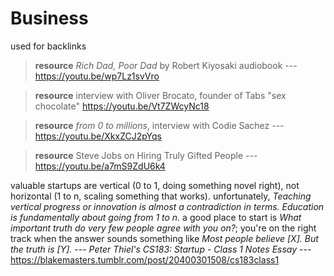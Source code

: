 # Business

used for backlinks

> **resource** _Rich Dad, Poor Dad_ by Robert Kiyosaki audiobook --- <https://youtu.be/wp7Lz1svVro>

> **resource** interview with Oliver Brocato, founder of Tabs "sex chocolate" <https://youtu.be/Vt7ZWcyNc18>

> **resource** _from 0 to millions_, interview with Codie Sachez --- <https://youtu.be/XkxZCJ2pYqs>

> **resource** Steve Jobs on Hiring Truly Gifted People --- <https://youtu.be/a7mS9ZdU6k4>

valuable startups are vertical (0 to 1, doing something novel right), not horizontal (1 to n, scaling something that works). unfortunately, _Teaching vertical progress or innovation is almost a contradiction in terms. Education is fundamentally about going from 1 to n._ a good place to start is _What important truth do very few people agree with you on?_; you're on the right track when the answer sounds something like _Most people believe [X]. But the truth is [Y]._ --- _Peter Thiel's CS183: Startup - Class 1 Notes Essay_ --- <https://blakemasters.tumblr.com/post/20400301508/cs183class1>
